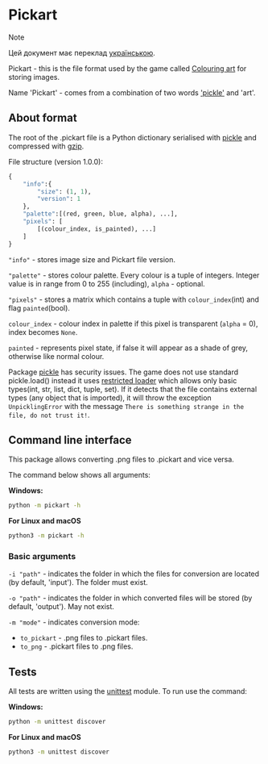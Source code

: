 # Pickart
> [!NOTE]
> Цей документ має переклад [українською](https://github.com/AntynK/Pickart/blob/main/README_UA.md).

Pickart - this is the file format used by the game called [Colouring art](https://github.com/AntynK/ColouringArt) for storing images.

Name 'Pickart' - comes from a combination of two words ['pickle'](https://docs.python.org/3.9/library/pickle.html) and 'art'.

## About format
The root of the .pickart file is a Python dictionary serialised with [pickle](https://docs.python.org/3.9/library/pickle.html) and compressed with [gzip](https://docs.python.org/3.9/library/gzip.html).

File structure (version 1.0.0):

``` Python
{
    "info":{
        "size": (1, 1),
        "version": 1
    },
    "palette":[(red, green, blue, alpha), ...],
    "pixels": [
        [(colour_index, is_painted), ...]
    ]
}
```

`"info"` - stores image size and Pickart file version.

`"palette"` - stores colour palette. Every colour is a tuple of integers. Integer value is in range from 0 to 255 (including), `alpha` - optional. 

`"pixels"` - stores a matrix which contains a tuple with `colour_index`(int) and flag `painted`(bool). 

`colour_index` - colour index in palette if this pixel is transparent (`alpha` = 0), index becomes `None`.

`painted` - represents pixel state, if false it will appear as a shade of grey, otherwise like normal colour. 

Package [pickle](https://docs.python.org/3.9/library/pickle.html) has security issues. The game does not use standard pickle.load() instead it uses [restricted loader](https://docs.python.org/3/library/pickle.html#restricting-globals) which allows only basic types(int, str, list, dict, tuple, set). If it detects that the file contains external types (any object that is imported), it will throw the exception `UnpicklingError` with the message `There is something strange in the file, do not trust it!`.


## Command line interface
This package allows converting .png files to .pickart and vice versa.

The command below shows all arguments:

**Windows:**
```bash
python -m pickart -h
```
**For Linux and macOS**
```bash
python3 -m pickart -h
```

### Basic arguments
`-i "path"` - indicates the folder in which the files for conversion are located (by default, 'input'). The folder must exist.

`-o "path"` - indicates the folder in which converted files will be stored (by default, 'output'). May not exist.

`-m "mode"` - indicates conversion mode: 
* `to_pickart` - .png files to .pickart files.
* `to_png` - .pickart files to .png files.

## Tests
All tests are written using the [unittest](https://docs.python.org/3/library/unittest.html) module. 
To run use the command:

**Windows:**
```bash
python -m unittest discover
```
**For Linux and macOS**
```bash
python3 -m unittest discover
```
